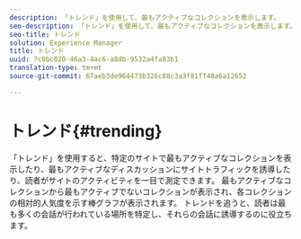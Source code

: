 ```yaml
---
description: 「トレンド」を使用して、最もアクティブなコレクションを表示します。
seo-description: 「トレンド」を使用して、最もアクティブなコレクションを表示します。
seo-title: トレンド
solution: Experience Manager
title: トレンド
uuid: 7c0bc020-46a3-4ac6-a8db-9532a4fa83b1
translation-type: tm+mt
source-git-commit: 67aeb3de964473b326c88c3a3f81ff48a6a12652

---
```



# トレンド{#trending}

「トレンド」を使用すると、特定のサイトで最もアクティブなコレクションを表示したり、最もアクティブなディスカッションにサイトトラフィックを誘導したり、読者がサイトのアクティビティを一目で測定できます。 最もアクティブなコレクションから最もアクティブでないコレクションが表示され、各コレクションの相対的人気度を示す棒グラフが表示されます。 トレンドを追うと、読者は最も多くの会話が行われている場所を特定し、それらの会話に誘導するのに役立ちます。
